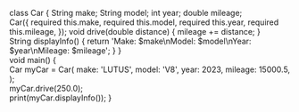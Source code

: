 class Car { 
  String make;
  String model;
  int year;
  double mileage;   
  Car({
    required this.make,
    required this.model,
    required this.year,
    required this.mileage,
  });
  void drive(double distance) {
    mileage += distance;
  }  
  String displayInfo() {
    return 'Make: $make\nModel: $model\nYear: $year\nMileage: $mileage';
  }
}  
void main() {  
  Car myCar = Car(
    make: 'LUTUS',
    model: 'V8',
    year: 2023,
    mileage: 15000.5,
  );     
  myCar.drive(250.0);   
  print(myCar.displayInfo());
} 
